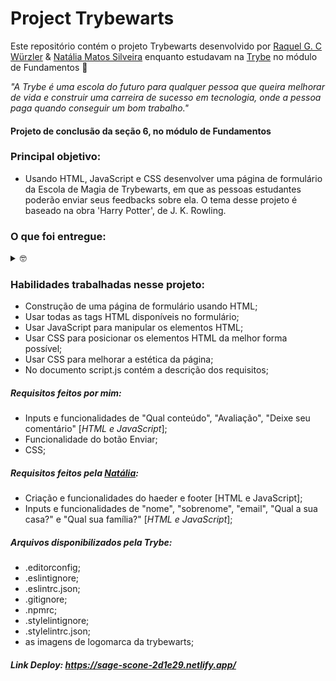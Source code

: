 # Project Trybewarts

Este repositório contém o projeto Trybewarts desenvolvido por [Raquel G. C Würzler](https://www.linkedin.com/in/raquel-c-wurzler/) & [Natália Matos Silveira](https://github.com/nataliamsilveira) enquanto estudavam na [Trybe](https://www.betrybe.com/) no módulo de Fundamentos :rocket:

_"A Trybe é uma escola do futuro para qualquer pessoa que queira melhorar de vida e construir uma carreira de sucesso em tecnologia, onde a pessoa paga quando conseguir um bom trabalho."_

#### Projeto de conclusão da seção 6, no módulo de Fundamentos

### Principal objetivo:
* Usando HTML, JavaScript e CSS desenvolver uma página de formulário da Escola de Magia de Trybewarts, em que as pessoas estudantes poderão enviar seus feedbacks sobre ela. O tema desse projeto é baseado na obra 'Harry Potter', de J. K. Rowling.

### O que foi entregue:
<details>
  <summary>🤓</summary>
![erro na porta 3000](./public/erroDePorta.png)
  <br />
</details>

### Habilidades trabalhadas nesse projeto:
* Construção de uma página de formulário usando HTML;
* Usar todas as tags HTML disponíveis no formulário;
* Usar JavaScript para manipular os elementos HTML;
* Usar CSS para posicionar os elementos HTML da melhor forma possível;
* Usar CSS para melhorar a estética da página;
* No documento script.js contém a descrição dos requisitos;

##### Requisitos feitos por mim:
* Inputs e funcionalidades de "Qual conteúdo", "Avaliação", "Deixe seu comentário" [_HTML e JavaScript_];
* Funcionalidade do botão Enviar;
* CSS;

##### Requisitos feitos pela [Natália](https://github.com/nataliamsilveira):
* Criação e funcionalidades do haeder e footer [HTML e JavaScript];
* Inputs e funcionalidades de "nome", "sobrenome", "email", "Qual a sua casa?" e "Qual sua família?" [_HTML e JavaScript_];

##### Arquivos disponibilizados pela Trybe:
* .editorconfig;
* .eslintignore;
* .eslintrc.json;
* .gitignore;
* .npmrc;
* .stylelintignore;
* .stylelintrc.json;
* as imagens de logomarca da trybewarts;

##### Link Deploy: https://sage-scone-2d1e29.netlify.app/
